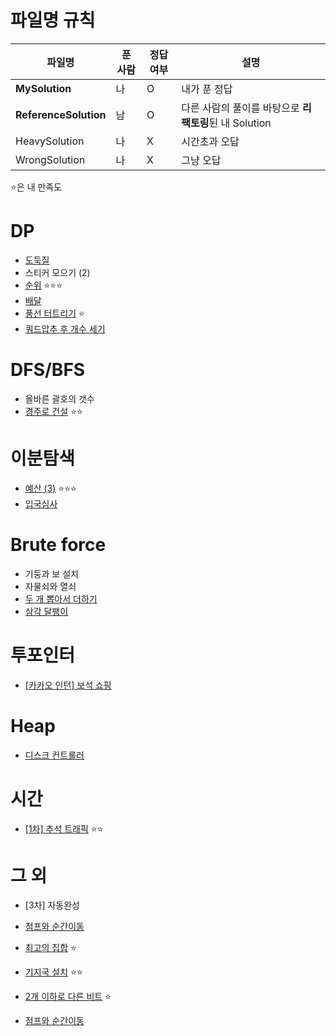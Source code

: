 # 파일명 규칙

|파일명|푼 사람|정답여부|설명|
|--|------|---|--|
|**MySolution**|나|O|내가 푼 정답|
|**ReferenceSolution**|남|O|다른 사람의 풀이를 바탕으로 **리팩토링**된 내 Solution|
|HeavySolution|나|X|시간초과 오답|
|WrongSolution|나|X|그냥 오답|

⭐️은 내 만족도

# DP
* [도둑질](https://github.com/sedmz/programmers/tree/master/도둑질)
* 스티커 모으기 (2)
* [순위](https://github.com/sedmz/programmers/tree/master/순위) ⭐️⭐️⭐️
* [배달](https://github.com/sedmz/programmers/blob/master/배달)
* [풍선 터트리기](https://github.com/sedmz/programmers/tree/master/풍선%20터트리기) ⭐️
* [쿼드압추 후 개수 세기](https://github.com/sedmz/programmers/tree/master/쿼드압축%20후%20개수%20세기)

# DFS/BFS
* 올바른 괄호의 갯수
* [경주로 건설](https://github.com/sedmz/programmers/tree/master/경주로%20건설) ⭐️⭐️

# 이분탐색
* [예산 (3)](https://github.com/sedmz/programmers/tree/master/예산%20(3)) ⭐️⭐️⭐️
* [입국심사](https://github.com/sedmz/programmers/tree/master/입국심사)

# Brute force
* 기둥과 보 설치
* 자물쇠와 열쇠
* [두 개 뽑아서 더하기](https://github.com/sedmz/programmers/blob/master/두%20개%20뽑아서%20더하기)
* [삼각 달팽이](https://github.com/sedmz/programmers/tree/master/삼각%20달팽이)

# 투포인터
* [[카카오 인턴] 보석 쇼핑](https://github.com/sedmz/programmers/tree/master/%5B카카오%20인턴%5D%20보석%20쇼핑)

# Heap
* [디스크 컨트롤러](https://github.com/sedmz/programmers/tree/master/디스크%20컨트롤러)

# 시간
* [[1차] 추석 트래픽](https://github.com/sedmz/programmers/tree/master/%5B1차%5D%20추석%20트래픽) ⭐️⭐️

# 그 외
* [3차] 자동완성
* [점프와 순간이동](https://github.com/sedmz/programmers/tree/master/점프와%20순간%20이동)
* [최고의 집합](https://github.com/sedmz/programmers/tree/master/최고의%20집합) ⭐️
* [기지국 설치](https://github.com/sedmz/programmers/tree/master/기지국%20설치) ⭐️⭐️
* [2개 이하로 다른 비트](https://github.com/sedmz/programmers/blob/master/2개%20이하로%20다른%20비트) ⭐️

* [점프와 순간이동](https://github.com/sedmz/programmers/tree/master/점프와%20순간%20이동)
